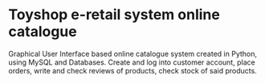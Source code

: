 # Toyshop e-retail system online catalogue
Graphical User Interface based online catalogue system
created in Python, using MySQL and Databases.
Create and log into customer account,
place orders, write and check reviews of products, check stock of said products.
